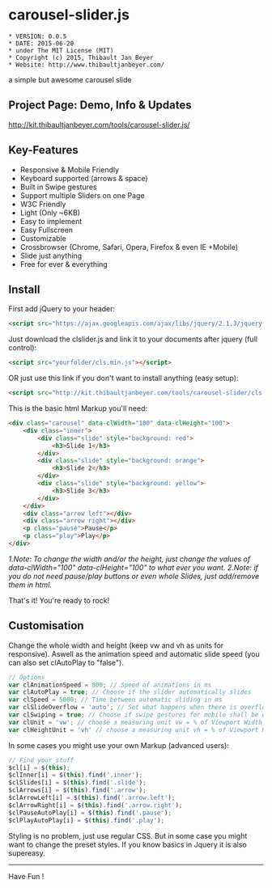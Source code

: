 # carousel-slider.js

	* VERSION: 0.0.5
 	* DATE: 2015-06-20
 	* under The MIT License (MIT)
 	* Copyright (c) 2015, Thibault Jan Beyer
	* Website: http://www.thibaultjanbeyer.com/

a simple but awesome carousel slide


Project Page: Demo, Info & Updates
-----------------------------------

http://kit.thibaultjanbeyer.com/tools/carousel-slider.js/


Key-Features
--------------------

+ Responsive & Mobile Friendly
+ Keyboard supported (arrows & space)
+ Built in Swipe gestures
+ Support multiple Sliders on one Page
+ W3C Friendly
+ Light (Only ~6KB)
+ Easy to implement
+ Easy Fullscreen
+ Customizable
+ Crossbrowser (Chrome, Safari, Opera, Firefox & even IE +Mobile)
+ Slide just anything
+ Free for ever & everything


Install
---------------

First add jQuery to your header:

```html
<script src="https://ajax.googleapis.com/ajax/libs/jquery/2.1.3/jquery.min.js"></script>
```

Just download the clslider.js and link it to your documents after jquery (full control):

```html
<script src="yourfolder/cls.min.js"></script>
```

OR just use this link if you don't want to install anything (easy setup):

```html
<script src="http://kit.thibaultjanbeyer.com/tools/carousel-slider/cls.min.js"></script>
```

This is the basic html Markup you'll need:

```html
<div class="carousel" data-clWidth="100" data-clHeight="100">
	<div class="inner">
		<div class="slide" style="background: red">
			<h3>Slide 1</h3>
		</div>
		<div class="slide" style="background: orange">
			<h3>Slide 2</h3>
		</div>
		<div class="slide" style="background: yellow">
			<h3>Slide 3</h3>
		</div>
	</div>
	<div class="arrow left"></div>
	<div class="arrow right"></div>
	<p class="pause">Pause</p>
	<p class="play">Play</p>
</div>
```

*1.Note: To change the width and/or the height, just change the values of data-clWidth="100" data-clHeight="100" to what ever you want.*
*2.Note: if you do not need pause/play buttons or even whole Slides, just add/remove them in html.*

That's it! You're ready to rock!


Customisation
---------------------

Change the whole width and height (keep vw and vh as units for responsive). Aswell as the animation speed and automatic slide speed (you can also set clAutoPlay to "false").

```js
// Options
var clAnimationSpeed = 800; // Speed of animations in ms
var clAutoPlay = true; // Choose if the slider automatically slides
var clSpeed = 5000; // Time between automatic sliding in ms
var clSlideOverflow = 'auto'; // Set what happens when there is overflow (basic css)
var clSwiping = true; // Choose if swipe gestures for mobile shall be enabled
var clUnit = 'vw'; // choose a measuring unit vw = % of Viewport Width (vw = best)
var clHeightUnit = 'vh' // choose a measuring unit vh = % of Viewport Height (vh = best)
```

In some cases you might use your own Markup (advanced users):

```js
// Find your stuff
$cl[i] = $(this);
$clInner[i] = $(this).find('.inner');
$clSlides[i] = $(this).find('.slide');
$clArrows[i] = $(this).find('.arrow');
$clArrowLeft[i] = $(this).find('.arrow.left');
$clArrowRight[i] = $(this).find('.arrow.right');
$clPauseAutoPlay[i] = $(this).find('.pause');
$clPlayAutoPlay[i] = $(this).find('.play');
```

Styling is no problem, just use regular CSS. But in some case you might want to change the preset styles. If you know basics in Jquery it is also supereasy.

------------------
Have Fun !

